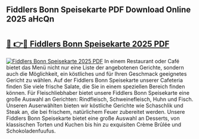 ## Fiddlers Bonn Speisekarte PDF Download Online 2025 aHcQn

# <h2><a href="http://gc92j4s.nevu.top/?p=Fiddlers+Bonn+Speisekarte">🔗 👉🔴 Fiddlers Bonn Speisekarte 2025 PDF</a></h2>

[![Fiddlers Bonn Speisekarte 2025 PDF](https://i.imgur.com/dBaPXMq.png)](http://gc92j4s.nevu.top/?p=Fiddlers+Bonn+Speisekarte)
In einem Restaurant oder Café bietet das Menü nicht nur eine Liste der angebotenen Gerichte, sondern auch die Möglichkeit, ein köstliches und für Ihren Geschmack geeignetes Gericht zu wählen. Auf der Fiddlers Bonn Speisekarte unserer Cafeteria finden Sie viele frische Salate, die Sie in einem speziellen Bereich finden können. Für Fleischliebhaber bietet unsere Fiddlers Bonn Speisekarte eine große Auswahl an Gerichten: Rindfleisch, Schweinefleisch, Huhn und Fisch. Unseren Auserwählten bieten wir köstliche Gerichte wie Schaschlik und Steak an, die bei frischem, natürlichem Feuer zubereitet werden. Unsere Fiddlers Bonn Speisekarte bietet eine große Auswahl an Desserts, von klassischen Torten und Kuchen bis hin zu exquisiten Crème Brûlée und Schokoladenfuufus.
